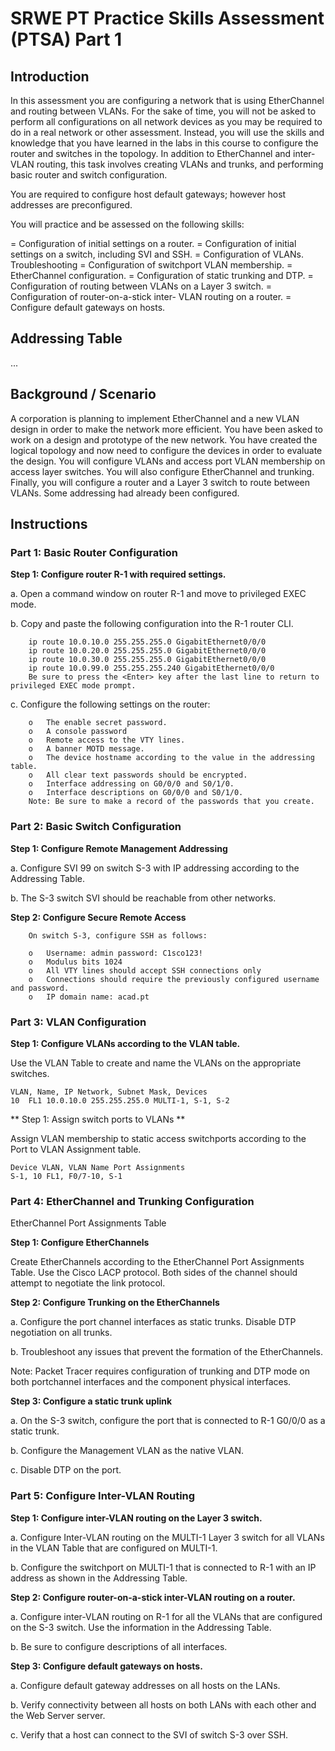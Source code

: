 # SRWE PT Practice Skills Assessment (PTSA) Part 1

## Introduction

In this assessment you are configuring a network that is using EtherChannel and routing between VLANs. For the sake of time, you will not be asked to perform all configurations on all network devices as you may be required to do in a real network or other assessment. Instead, you will use the skills and knowledge that you have learned in the labs in this course to configure the router and switches in the topology. In addition to EtherChannel and inter-VLAN routing, this task involves creating VLANs and trunks, and performing basic router and switch configuration.

You are required to configure host default gateways; however host addresses are preconfigured.

You will practice and be assessed on the following skills:

=   Configuration of initial settings on a router.
=   Configuration of initial settings on a switch, including SVI and SSH.
=   Configuration of VLANs. Troubleshooting
=   Configuration of switchport VLAN membership.
=   EtherChannel configuration.
=   Configuration of static trunking and DTP.
=   Configuration of routing between VLANs on a Layer 3 switch.
=   Configuration of router-on-a-stick inter- VLAN routing on a router.
=   Configure default gateways on hosts.

## Addressing Table

...
 
## Background / Scenario

A corporation is planning to implement EtherChannel and a new VLAN design in order to make the network more efficient. You have been asked to work on a design and prototype of the new network. You have created the logical topology and now need to configure the devices in order to evaluate the design. You will configure VLANs and access port VLAN membership on access layer switches. You will also configure EtherChannel and trunking. Finally, you will configure a router and a Layer 3 switch to route between VLANs. Some addressing had already been configured.

## Instructions

### Part 1: Basic Router Configuration

**Step 1: Configure router R-1 with required settings.**

a.      Open a command window on router R-1 and move to privileged EXEC mode.

b.      Copy and paste the following configuration into the R-1 router CLI.

		ip route 10.0.10.0 255.255.255.0 GigabitEthernet0/0/0
		ip route 10.0.20.0 255.255.255.0 GigabitEthernet0/0/0
		ip route 10.0.30.0 255.255.255.0 GigabitEthernet0/0/0
		ip route 10.0.99.0 255.255.255.240 GigabitEthernet0/0/0
		Be sure to press the <Enter> key after the last line to return to privileged EXEC mode prompt.

c.      Configure the following settings on the router:

		o   The enable secret password.
		o   A console password
		o   Remote access to the VTY lines.
		o   A banner MOTD message.
		o   The device hostname according to the value in the addressing table.
		o   All clear text passwords should be encrypted.
		o   Interface addressing on G0/0/0 and S0/1/0.
		o   Interface descriptions on G0/0/0 and S0/1/0.
		Note: Be sure to make a record of the passwords that you create.


### Part 2: Basic Switch Configuration

**Step 1: Configure Remote Management Addressing**

a.      Configure SVI 99 on switch S-3 with IP addressing according to the Addressing Table.

b.      The S-3 switch SVI should be reachable from other networks.

**Step 2: Configure Secure Remote Access**

		On switch S-3, configure SSH as follows:

		o   Username: admin password: C1sco123!
		o   Modulus bits 1024
		o   All VTY lines should accept SSH connections only
		o   Connections should require the previously configured username and password.
		o   IP domain name: acad.pt


### Part 3: VLAN Configuration

**Step 1: Configure VLANs according to the VLAN table.**

Use the VLAN Table to create and name the VLANs on the appropriate switches.

	VLAN, Name, IP Network, Subnet Mask, Devices
	10	FL1	10.0.10.0 255.255.255.0	MULTI-1, S-1, S-2

** Step 1: Assign switch ports to VLANs **

Assign VLAN membership to static access switchports according to the Port to VLAN Assignment table.

	Device VLAN, VLAN Name Port Assignments
	S-1, 10 FL1, F0/7-10, S-1


### Part 4: EtherChannel and Trunking Configuration

EtherChannel Port Assignments Table

**Step 1: Configure EtherChannels**

Create EtherChannels according to the EtherChannel Port Assignments Table. Use the Cisco LACP protocol. Both sides of the channel should attempt to negotiate the link protocol.

**Step 2: Configure Trunking on the EtherChannels**

a.      Configure the port channel interfaces as static trunks. Disable DTP negotiation on all trunks.

b.      Troubleshoot any issues that prevent the formation of the EtherChannels.

Note: Packet Tracer requires configuration of trunking and DTP mode on both portchannel interfaces and the component physical interfaces.

**Step 3: Configure a static trunk uplink**

a.      On the S-3 switch, configure the port that is connected to R-1 G0/0/0 as a static trunk.

b.      Configure the Management VLAN as the native VLAN.

c.      Disable DTP on the port.


### Part 5: Configure Inter-VLAN Routing

**Step 1: Configure inter-VLAN routing on the Layer 3 switch.**

a.      Configure Inter-VLAN routing on the MULTI-1 Layer 3 switch for all VLANs in the VLAN Table that are configured on MULTI-1.

b.      Configure the switchport on MULTI-1 that is connected to R-1 with an IP address as shown in the Addressing Table.

**Step 2: Configure router-on-a-stick inter-VLAN routing on a router.**

a.      Configure inter-VLAN routing on R-1 for all the VLANs that are configured on the S-3 switch. Use the information in the Addressing Table.

b.      Be sure to configure descriptions of all interfaces.

**Step 3: Configure default gateways on hosts.**

a.      Configure default gateway addresses on all hosts on the LANs.

b.      Verify connectivity between all hosts on both LANs with each other and the Web Server server.

c.      Verify that a host can connect to the SVI of switch S-3 over SSH.

